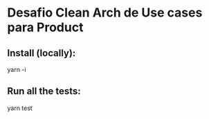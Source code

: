 # Desafio Clean Arch de Use cases para Product

## Install (locally):
yarn -i

## Run all the tests:
yarn test
